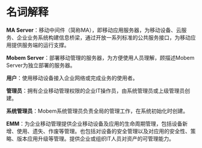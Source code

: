 # 名词解释

**MA Server**：移动中间件（简称MA），即移动应用服务器，为移动设备、云服务、企业业务系统构建信息桥梁，通过开放一系列标准的公共服务接口，为移动应用提供服务端的运行支撑。

**Mobem Server**：部署移动管理的服务器，为方便使用人员理解，顾描述Mobem Server为独立部署的服务器。

**用户**：使用移动设备接入企业网络或完成业务的使用者。

**管理员**：拥有企业移动管理权限的企业IT操作员，由系统管理员或上级管理员创建。

**系统管理员**：Mobem系统管理员负责全局的管理工作，在系统初始化时创建。

**EMM**：为企业移动管理提供企业移动设备及应用的生命周期管理，包括设备新增、使用、遗失、作废等管理。也包括对设备的安全管理以及对应用的安全性、策略、版本应用升级等管理。提供企业或组织IT人员对资产的可管理能力。




